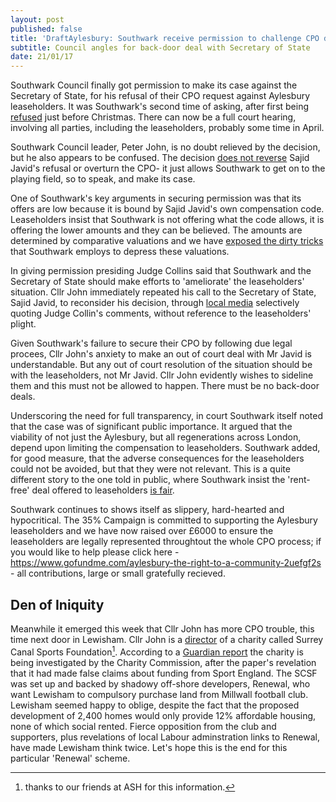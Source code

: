 ```yaml
---
layout: post
published: false
title: 'DraftAylesbury: Southwark receive permission to challenge CPO decision'
subtitle: Council angles for back-door deal with Secretary of State
date: 21/01/17
---
```

Southwark Council finally got permission to make its case against the Secretary of State, for his refusal of their CPO request against Aylesbury leaseholders. It was Southwark's second time of asking, after first being [refused](/img/Scan0017.pdf) just before Christmas. There can now be a full court hearing, involving all parties, including the leaseholders, probably some time in April.

Southwark Council leader, Peter John, is no doubt relieved by the decision, but he also appears to be confused. The decision [does not reverse](https://twitter.com/nearlylegal/status/822537665312620546) Sajid Javid's refusal or overturn the CPO- it just allows Southwark to get on to the playing field, so to speak, and make its case.

One of Southwark's key arguments in securing permission was that its offers are low because it is bound by Sajid Javid's own compensation code. Leaseholders insist that Southwark is not offering what the code allows, it is offering the lower amounts and they can be believed. The amounts are determined by comparative valuations and we have [exposed the dirty tricks](http://35percent.org/2014-05-30-aylesbury-leaseholder-fights-incestuous-valuation/) that Southwark employs to depress these valuations.

In giving permission presiding Judge Collins said that Southwark and the Secretary of State should make efforts to 'ameliorate' the leaseholders' situation. Cllr John immediately repeated his call to the Secretary of State, Sajid Javid, to reconsider his decision, through [local media](http://www.southwark.gov.uk/news/2017/jan/council-calls-on-secretary-of-state-for-urgent-meeting-after-judge-puts-aylesbury-estate-judicial-review-back-on-track) selectively quoting Judge Collin's comments, without reference to the leaseholders' plight.

Given Southwark's failure to secure their CPO by following due legal procees, Cllr John's anxiety to make an out of court deal with Mr Javid is understandable. But any out of court resolution of the situation should be with the leaseholders, not Mr Javid. Cllr John evidently wishes to sideline them and this must not be allowed to happen. There must be no back-door deals.

Underscoring the need for full transparency, in court Southwark itself noted that the case was of significant public importance. It argued that the viability of not just the Aylesbury, but all regenerations across London, depend upon limiting the compensation to leaseholders. Southwark added, for good measure, that the adverse consequences for the leaseholders could not be avoided, but that they were not relevant. This is a quite different story to the one told in public, where Southwark insist the 'rent-free' deal offered to leaseholders [is fair](http://www.2.southwark.gov.uk/news/article/2188/southwark_council_will_seek_judicial_review_over_aylesbury_estate_cpo_decision).

Southwark continues to shows itself as slippery, hard-hearted and hypocritical.  The 35% Campaign is committed to supporting the Aylesbury leaseholders and we have now raised over £6000 to ensure the leaseholders are legally represented throughtout the whole CPO process; if you would like to help please click here - https://www.gofundme.com/aylesbury-the-right-to-a-community-2uefgf2s - all contributions, large or small gratefully recieved.


## Den of Iniquity

Meanwhile it emerged this week that Cllr John has more CPO trouble, this time next door in Lewisham. Cllr John is a [director](https://beta.companieshouse.gov.uk/company/07523847/officers) of a charity called Surrey Canal Sports Foundation[^1].  According to a [Guardian report](https://www.theguardian.com/football/2017/jan/20/millwall-stadium-foundation-taxpayer-money-misleading-claims) the charity is being investigated by the Charity Commission, after the paper's revelation that it had made false claims about funding from Sport England. The SCSF was set up and backed by shadowy off-shore developers, Renewal, who  want Lewisham to compulsory purchase land from Millwall football club.  Lewisham seemed happy to oblige, despite the fact that the proposed development of 2,400 homes would only provide 12% affordable housing, none of which social rented. Fierce opposition from the club and supporters, plus revelations of local Labour adminstration links to Renewal, have made Lewisham think twice. Let's hope this is the end for this particular 'Renewal' scheme.

[^1]: thanks to our friends at ASH for this information.

